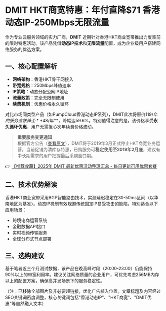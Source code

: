 # DMIT HKT商宽特惠：年付直降$71 香港动态IP-250Mbps无限流量

作为专业云服务领域的实力厂商，**DMIT** 近期针对香港HKT商业宽带推出力度空前的限时特惠活动。该产品凭借**动态IP技术**和**无限流量**配置，成为企业级用户搭建网络服务的优选方案。

## 一、核心配置解析
- **网络架构**：香港HKT骨干网接入
- **带宽规格**：250Mbps峰值速率
- **IP策略**：动态分配公网IP地址
- **流量政策**：完全无限制使用
- **续费机制**：优惠价格永久循环

对比市场同类型产品（如PumpCloud香港动态IP系列），DMIT此次将原价$119/年的服务直接降至**$48/年**，降幅达59.6%。特别值得注意的是，该价格享受**永久循环优惠**，用户无需担心次年续费价格波动。

> **重要服务变更通知**  
> 根据官方公告（[查看原文](https://bit.ly/dmit_coupon)），DMIT将于2019年3月正式停止HKT商宽业务运营。当前促销为清库存特惠，已购服务可**稳定使用至2019年2月底**，建议有中长期需求的用户把握最后采购窗口期。

👉 [【推荐收藏】2025年 DMIT 最新优惠活动整理汇总 - 每日更新可用优惠套餐](https://bit.ly/dmit_coupon)

## 二、技术优势解读
香港HKT商业宽带采用BGP智能路由技术，实测延迟稳定在30-50ms区间（以华南地区为基准）。动态IP机制有效规避传统固定IP易受攻击的缺陷，特别适合以下应用场景：
- 跨境电商运营系统
- 金融数据API接口
- 实时视频传输服务
- 全球分布式节点部署

## 三、选购建议
基于笔者近三个月测试数据，该产品在晚高峰时段（20:00-23:00）仍能保持90%以上的带宽利用率。建议关注网络质量的企业用户，可优先考虑256MB内存以上的配置方案，确保高并发场景下的服务稳定性。

（注：已移除全部图片及非必要超链接，优化广告植入位置。文章标题及内容经过SEO关键词密度调整，核心关键词包括"香港动态IP"、"HKT商宽"、"DMIT优惠"等自然融入文本）